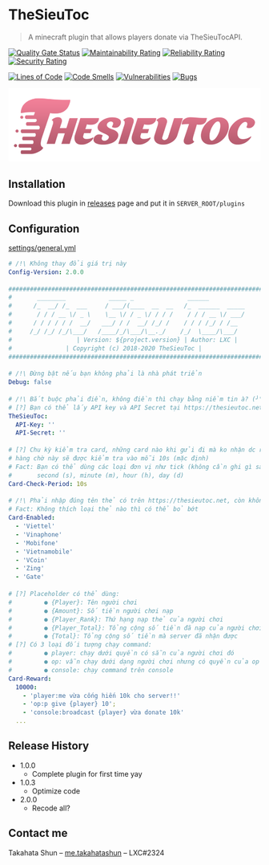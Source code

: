 # TheSieuToc
> A minecraft plugin that allows players donate via TheSieuTocAPI.

[![Quality Gate Status](https://sonarcloud.io/api/project_badges/measure?project=takahatashun_TheSieuToc&metric=alert_status)](https://sonarcloud.io/dashboard?id=takahatashun_TheSieuToc)
[![Maintainability Rating](https://sonarcloud.io/api/project_badges/measure?project=takahatashun_TheSieuToc&metric=sqale_rating)](https://sonarcloud.io/dashboard?id=takahatashun_TheSieuToc)
[![Reliability Rating](https://sonarcloud.io/api/project_badges/measure?project=takahatashun_TheSieuToc&metric=reliability_rating)](https://sonarcloud.io/dashboard?id=takahatashun_TheSieuToc)
[![Security Rating](https://sonarcloud.io/api/project_badges/measure?project=takahatashun_TheSieuToc&metric=security_rating)](https://sonarcloud.io/dashboard?id=takahatashun_TheSieuToc)

[![Lines of Code](https://sonarcloud.io/api/project_badges/measure?project=takahatashun_TheSieuToc&metric=ncloc)](https://sonarcloud.io/dashboard?id=takahatashun_TheSieuToc)
[![Code Smells](https://sonarcloud.io/api/project_badges/measure?project=takahatashun_TheSieuToc&metric=code_smells)](https://sonarcloud.io/dashboard?id=takahatashun_TheSieuToc)
[![Vulnerabilities](https://sonarcloud.io/api/project_badges/measure?project=takahatashun_TheSieuToc&metric=vulnerabilities)](https://sonarcloud.io/dashboard?id=takahatashun_TheSieuToc)
[![Bugs](https://sonarcloud.io/api/project_badges/measure?project=takahatashun_TheSieuToc&metric=bugs)](https://sonarcloud.io/dashboard?id=takahatashun_TheSieuToc)

![](header.png)

## Installation
Download this plugin in [releases][releases] page and put it in `SERVER_ROOT/plugins`

## Configuration
[settings/general.yml][settings-general]
```yaml
# /!\ Không thay đổi giá trị này
Config-Version: 2.0.0

########################################################################
#       ________            _____ _               ______               #
#      /_  __/ /_  ___     / ___/(____  __  __   /_  ______  _____     #
#       / / / __ \/ _ \    \__ \/ / _ \/ / / /    / / / __ \/ ___/     #
#      / / / / / /  __/   ___/ / /  __/ /_/ /    / / / /_/ / /__       #
#     /_/ /_/ /_/\___/   /____/_/\___/\__._/    /_/  \____/\___/       #
#                  | Version: ${project.version} | Author: LXC |                    #
#               | Copyright (c) 2018-2020 TheSieuToc |                 #
########################################################################

# /!\ Đừng bật nếu bạn không phải là nhà phát triển
Debug: false

# /!\ Bắt buộc phải điền, không điền thì chạy bằng niềm tin à? (╯°□°）╯︵ ┻━┻
# [?] Bạn có thể lấy API key và API Secret tại https://thesieutoc.net/tich-hop-nap-the.html
TheSieuToc:
  API-Key: ''
  API-Secret: ''

# [?] Chu kỳ kiểm tra card, những card nào khi gửi đi mà ko nhận dc response ngay thì vào hàng chờ
# hàng chờ này sẽ được kiểm tra vào mỗi 10s (mặc định)
# Fact: Bạn có thể dùng các loại đơn vị như tick (không cần ghi gì sau số), milisecond (ms),
#       second (s), minute (m), hour (h), day (d)
Card-Check-Period: 10s

# /!\ Phải nhập đúng tên thẻ có trên https://thesieutoc.net, còn không thì cứ để mặc định
# Fact: Không thích loại thẻ nào thì có thể bỏ bớt
Card-Enabled:
  - 'Viettel'
  - 'Vinaphone'
  - 'Mobifone'
  - 'Vietnamobile'
  - 'VCoin'
  - 'Zing'
  - 'Gate'

# [?] Placeholder có thể dùng:
#         ● {Player}: Tên người chơi
#         ● {Amount}: Số tiền người chơi nạp
#         ● {Player_Rank}: Thứ hạng nạp thẻ của người chơi
#         ● {Player_Total}: Tổng cộng số tiền đã nạp của người chơi
#         ● {Total}: Tổng cộng số tiền mà server đã nhận được
# [?] Có 3 loại đối tượng chạy command:
#         ● player: chạy dưới quyền có sẵn của người chơi đó
#         ● op: vẫn chạy dưới dạng người chơi nhưng có quyền của op
#         ● console: chạy command trên console
Card-Reward:
  10000:
    - 'player:me vừa cống hiến 10k cho server!!'
    - 'op:p give {player} 10';
    - 'console:broadcast {player} vừa donate 10k'
  ...
```

## Release History

* 1.0.0
    * Complete plugin for first time yay
* 1.0.3
    * Optimize code
* 2.0.0
    * Recode all?
    
## Contact me

Takahata Shun – [me.takahatashun](https://www.facebook.com/100022162512692) – LXC#2324

<!-- Markdown link & img dfn's -->
[releases]: https://github.com/takahatashun/TheSieuToc/releases/latest
[settings-general]: https://github.com/takahatashun/TheSieuToc/blob/master/src/main/resources/settings/general.yml
[languages-messages]: https://github.com/takahatashun/TheSieuToc/blob/master/src/main/resources/languages/messages.yml
[ui-chat]: https://github.com/takahatashun/TheSieuToc/blob/master/src/main/resources/ui/chat.yml